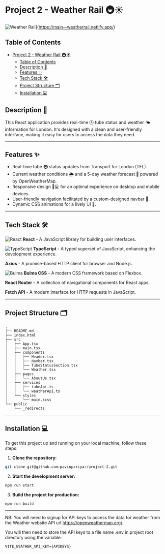 # Project 2 - Weather Rail 🚇☀️

![Weather Rail](https://api.netlify.com/api/v1/badges/08792cf9-5ea9-44be-a722-82260accddd3/deploy-status)](https://main--weatherrail.netlify.app/)

## Table of Contents

- [Project 2 - Weather Rail 🚇☀️](#project-2---weather-rail-️)
  - [Table of Contents](#table-of-contents)
  - [Description 📝](#description-)
  - [Features ✨](#features-)
  - [Tech Stack 🛠️](#tech-stack-️)
  - [Project Structure 🗂️](#project-structure-️)
  - [Installation 💻](#installation-)

## Description 📝

This React application provides real-time 🕒 tube status and weather 🌤 information for London. It's designed with a clean and user-friendly interface, making it easy for users to access the data they need.

---


## Features ✨

- Real-time tube 🚇 status updates from Transport for London (TFL).
- Current weather conditions 🌦 and a 5-day weather forecast 📅 powered by OpenWeatherMap.
- Responsive design 📱💻 for an optimal experience on desktop and mobile devices.
- User-friendly navigation facilitated by a custom-designed navbar 🧭.
- Dynamic CSS animations for a lively UI 💫.


---
## Tech Stack 🛠️

![React](https://reactjs.org/logo-og.png) **React** - A JavaScript library for building user interfaces.

![TypeScript](https://www.typescriptlang.org/icons/icon-48x48.png) 
**TypeScript** - A typed superset of JavaScript, enhancing the development experience.

**Axios** - A promise-based HTTP client for browser and Node.js.

![Bulma](https://bulma.io/images/bulma-logo.png) **Bulma CSS** - A modern CSS framework based on Flexbox.

 **React Router** - A collection of navigational components for React apps.

**Fetch API** - A modern interface for HTTP requests in JavaScript.

---

## Project Structure 🗂️

```plaintext
.
├── README.md
├── index.html
├── src
│   ├── App.tsx
│   ├── main.tsx
│   ├── components
│   │   ├── Header.tsx
│   │   ├── Navbar.tsx
│   │   ├── TubeStatusSection.tsx
│   │   └── Weather.tsx
│   ├── pages
│   │   └── AboutUs.tsx
│   ├── services
│   │   ├── tubeApi.ts
│   │   └── weatherApi.ts
│   └── styles
│       └── main.scss
└── public
    └── _redirects

```
---
## Installation 💻

To get this project up and running on your local machine, follow these steps:

1. **Clone the repository:**

```bash
git clone git@github.com:pavinpariyar/project-2.git
```

2. **Start the development server:**

```bash
npm run start
```

3. **Build the project for production:**

```bash
npm run build
```
---

NB: You will need to signup for API keys to access the data for weather from the Weather website API url https://openweathermap.org/.

You will then need to store the API keys to a file name .env in project root directory using the variable:
```plaintext
VITE_WEATHER_API_KEY={APIKEYS}
```
